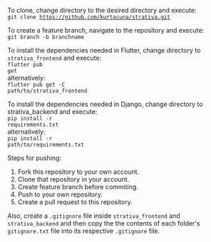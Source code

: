To clone, change directory to the desired directory and execute:<br>
    <code>git clone https://github.com/kurtacuna/strativa.git</code>

To create a feature branch, navigate to the repository and execute:<br>
    <code>git branch -b branchname</code>

To install the dependencies needed in Flutter, change directory to <code>strativa_frontend</code> and execute:<br>
    <code>flutter pub get</code><br>
alternatively:<br>
    <code>flutter pub get -C path/to/strativa_frontend</code>

To install the dependencies needed in Django, change directory to strativa_backend and execute:<br>
    <code>pip install -r requirements.txt</code><br>
alternatively:<br>
    <code>pip install -r path/to/requirements.txt</code>


Steps for pushing:
1. Fork this repository to your own account.
2. Clone that repository in your account.
3. Create feature branch before commiting.
4. Push to your own repository.
5. Create a pull request to this repository.

Also, create a <code>.gitignore</code> file inside <code>strativa_frontend</code> and <code>strativa_backend</code> and then copy the the contents of each folder's <code>gitignore.txt</code> file into its respective <code>.gitignore</code> file.